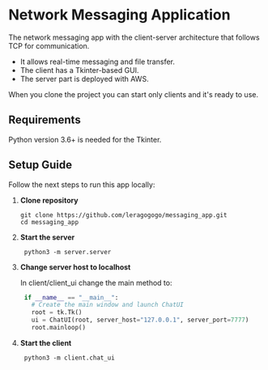 
# Network Messaging Application
The network messaging app with the client-server architecture that follows TCP for communication.

- It allows real-time messaging and file transfer.
- The client has a Tkinter-based GUI.
- The server part is deployed with AWS. 

When you clone the project you can start only clients and it's ready to use.


## Requirements
Python version 3.6+ is needed for the Tkinter.

## Setup Guide
Follow the next steps to run this app locally: 

1. **Clone repository**
   ```console
   git clone https://github.com/leragogogo/messaging_app.git
   cd messaging_app
   ```

2. **Start the server**
   ```console
    python3 -m server.server
    ```
3. **Change server host to localhost**

   In client/client_ui change the main method to:

   ```python
    if __name__ == "__main__":
      # Create the main window and launch ChatUI
      root = tk.Tk()
      ui = ChatUI(root, server_host="127.0.0.1", server_port=7777)
      root.mainloop()
    ```
5. **Start the client**
   ```console
    python3 -m client.chat_ui
    ```

